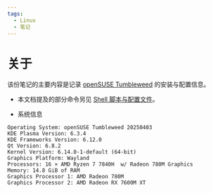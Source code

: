 ```yaml
---
tags:
  - Linux
  - 笔记
---
```


# 关于

该份笔记的主要内容是记录 [openSUSE Tumbleweed] 的安装与配置信息。

[openSUSE Tumbleweed]: https://get.opensuse.org/tumbleweed/

- 本文档提及的部分命令另见 [Shell 脚本与配置文件]。

[Shell 脚本与配置文件]: ./8-shell-script.md


- 系统信息

```
Operating System: openSUSE Tumbleweed 20250403
KDE Plasma Version: 6.3.4
KDE Frameworks Version: 6.12.0
Qt Version: 6.8.2
Kernel Version: 6.14.0-1-default (64-bit)
Graphics Platform: Wayland
Processors: 16 × AMD Ryzen 7 7840H  w/ Radeon 780M Graphics
Memory: 14.8 GiB of RAM
Graphics Processor 1: AMD Radeon 780M
Graphics Processor 2: AMD Radeon RX 7600M XT
```